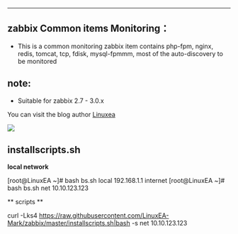 
***
## zabbix Common items Monitoring：

* This is a common monitoring zabbix item contains php-fpm, nginx, redis, tomcat, tcp, fdisk, mysql-fpmmm, most of the auto-discovery to be monitored

## note:
* Suitable for zabbix 2.7 - 3.0.x

You can visit the blog author [Linuxea](http://www.linuxea.com)

![](http://www.zabbix.com/img/3.0/whatsnew/zabbix-whats-new-3.0-dashboard.png)


## installscripts.sh
**local network**

[root@LinuxEA ~]# bash bs.sh local 192.168.1.1
internet
[root@LinuxEA ~]# bash bs.sh net 10.10.123.123

** scripts **

curl -Lks4 https://raw.githubusercontent.com/LinuxEA-Mark/zabbix/master/installscripts.sh|bash -s net 10.10.123.123
